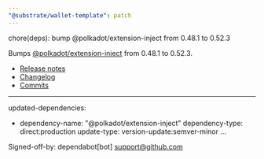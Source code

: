 ```yaml
---
"@substrate/wallet-template": patch
---
```


chore(deps): bump @polkadot/extension-inject from 0.48.1 to 0.52.3

Bumps [@polkadot/extension-inject](https://github.com/polkadot-js/extension/tree/HEAD/packages/extension-inject) from 0.48.1 to 0.52.3.
- [Release notes](https://github.com/polkadot-js/extension/releases)
- [Changelog](https://github.com/polkadot-js/extension/blob/master/CHANGELOG.md)
- [Commits](https://github.com/polkadot-js/extension/commits/v0.52.3/packages/extension-inject)

---
updated-dependencies:
- dependency-name: "@polkadot/extension-inject"
  dependency-type: direct:production
  update-type: version-update:semver-minor
...

Signed-off-by: dependabot[bot] <support@github.com>
